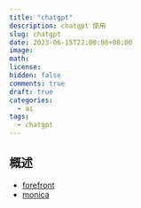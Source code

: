 ```yaml
---
title: "chatgpt"
description: chatgpt 使用
slug: chatgpt
date: 2023-06-15T22:00:08+08:00
image:
math:
license:
hidden: false
comments: true
draft: true
categories:
  - ai
tags:
  - chatgpt
---
```


## 概述

- [forefront](https://chat.forefront.ai/)
- [monica](https://www.iplaysoft.com/monica-desktop.html)

